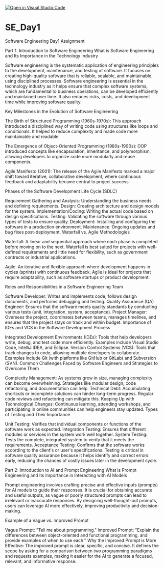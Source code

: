 [![Open in Visual Studio Code](https://classroom.github.com/assets/open-in-vscode-2e0aaae1b6195c2367325f4f02e2d04e9abb55f0b24a779b69b11b9e10269abc.svg)](https://classroom.github.com/online_ide?assignment_repo_id=15574833&assignment_repo_type=AssignmentRepo)
# SE_Day1
Software Engineering Day1 Assignment

Part 1: Introduction to Software Engineering
What is Software Engineering and Its Importance in the Technology Industry

Software engineering is the systematic application of engineering principles to the development, maintenance, and testing of software. It focuses on creating high-quality software that is reliable, scalable, and maintainable, using disciplined processes. Software engineering is essential in the technology industry as it helps ensure that complex software systems, which are fundamental to business operations, can be developed efficiently and maintained over time. It also reduces risks, costs, and development time while improving software quality.

Key Milestones in the Evolution of Software Engineering

The Birth of Structured Programming (1960s-1970s): This approach introduced a disciplined way of writing code using structures like loops and conditionals. It helped to reduce complexity and made code more maintainable and readable.

The Emergence of Object-Oriented Programming (1980s-1990s): OOP introduced concepts like encapsulation, inheritance, and polymorphism, allowing developers to organize code more modularly and reuse components.

Agile Manifesto (2001): The release of the Agile Manifesto marked a major shift toward iterative, collaborative development, where continuous feedback and adaptability became central to project success.

Phases of the Software Development Life Cycle (SDLC)

Requirement Gathering and Analysis: Understanding the business needs and defining requirements.
Design: Creating architecture and design models for the system.
Implementation/Coding: Writing the actual code based on design specifications.
Testing: Validating the software through various types of tests to ensure quality.
Deployment: Installing and configuring the software in a production environment.
Maintenance: Ongoing updates and bug fixes post-deployment.
Waterfall vs. Agile Methodologies

Waterfall: A linear and sequential approach where each phase is completed before moving on to the next. Waterfall is best suited for projects with well-defined requirements and little need for flexibility, such as government contracts or industrial applications.

Agile: An iterative and flexible approach where development happens in cycles (sprints) with continuous feedback. Agile is ideal for projects that require adaptability, such as software startups or product development.

Roles and Responsibilities in a Software Engineering Team

Software Developer: Writes and implements code, follows design documents, and performs debugging and testing.
Quality Assurance (QA) Engineer: Ensures that the software meets quality standards by conducting various tests (unit, integration, system, acceptance).
Project Manager: Oversees the project, coordinates between teams, manages timelines, and ensures that the project stays on track and within budget.
Importance of IDEs and VCS in the Software Development Process

Integrated Development Environments (IDEs): Tools that help developers write, debug, and test code more efficiently. Examples include Visual Studio Code, IntelliJ IDEA, and Eclipse.
Version Control Systems (VCS): Tools that track changes to code, allowing multiple developers to collaborate. Examples include Git (with platforms like GitHub or GitLab) and Subversion (SVN).
Common Challenges Faced by Software Engineers and Strategies to Overcome Them

Complexity Management: As systems grow in size, managing complexity can become overwhelming. Strategies like modular design, code refactoring, and documentation can help.
Technical Debt: Accumulating shortcuts or incomplete solutions can hinder long-term progress. Regular code reviews and refactoring can mitigate this.
Keeping Up with Technological Changes: Continuous learning, attending workshops, and participating in online communities can help engineers stay updated.
Types of Testing and Their Importance

Unit Testing: Verifies that individual components or functions of the software work as expected.
Integration Testing: Ensures that different modules or services in the system work well together.
System Testing: Tests the complete, integrated system to verify that it meets the requirements.
Acceptance Testing: Confirms that the software works according to the client's or user's specifications.
Testing is critical in software quality assurance because it helps identify and correct errors early, reducing the chances of costly issues later in the development cycle.

Part 2: Introduction to AI and Prompt Engineering
What is Prompt Engineering and Its Importance in Interacting with AI Models

Prompt engineering involves crafting precise and effective inputs (prompts) for AI models to guide their responses. It is crucial for obtaining accurate and useful outputs, as vague or poorly structured prompts can lead to irrelevant or inaccurate responses. By designing well-thought-out prompts, users can leverage AI more effectively, improving productivity and decision-making.

Example of a Vague vs. Improved Prompt

Vague Prompt: "Tell me about programming."
Improved Prompt: "Explain the differences between object-oriented and functional programming, and provide examples of when to use each."
Why the Improved Prompt is More Effective:
The improved prompt is clear, specific, and concise. It defines the scope by asking for a comparison between two programming paradigms and requests examples, making it easier for the AI to generate a focused, relevant, and informative response.
